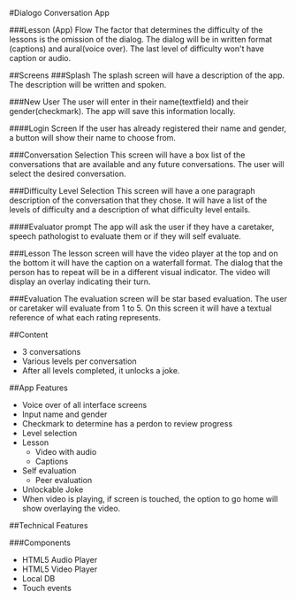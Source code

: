 #Dialogo Conversation App

###Lesson (App) Flow
The factor that determines the difficulty of the lessons is the 
omission of the dialog. The dialog will be in written format 
(captions) and aural(voice over). The last level of difficulty 
won't have caption or audio.

##Screens
###Splash
The splash screen will have a description of the app. 
The description will be written and spoken.

###New User
The user will enter in their name(textfield) and 
their gender(checkmark). The app will save this 
information locally.

####Login Screen
If the user has already registered their name and gender, 
a button will show their name to choose from.

###Conversation Selection
This screen will have a box list of the conversations that 
are available and any future conversations. The user 
will select the desired conversation.

###Difficulty Level Selection
This screen will have a one paragraph description of the 
conversation that they chose. It will have a list of the 
levels of difficulty and a description of what 
difficulty level entails.

####Evaluator prompt
The app will ask the user if they have a caretaker, 
speech pathologist to evaluate them or if 
they will self evaluate.

###Lesson
The lesson screen will have the video player at the 
top and on the bottom it will have the caption on 
a waterfall format. The dialog that the person has to 
repeat will be in a different visual indicator. The 
video will display an overlay indicating their turn.

###Evaluation
The evaluation screen will be star based evaluation. The 
user or caretaker will evaluate from 1 to 5. On this 
screen it will have a textual reference of 
what each rating represents.

##Content
- 3 conversations
- Various levels per conversation
- After all levels completed, it unlocks a joke.

##App Features
- Voice over of all interface screens
- Input name and gender
- Checkmark to determine has a perdon to review progress
- Level selection
- Lesson
  - Video with audio
  - Captions
- Self evaluation
  - Peer evaluation
- Unlockable Joke
- When video is playing, if screen is touched, the option to go home will show overlaying the video.

##Technical Features

###Components
- HTML5 Audio Player
- HTML5 Video Player
- Local DB
- Touch events